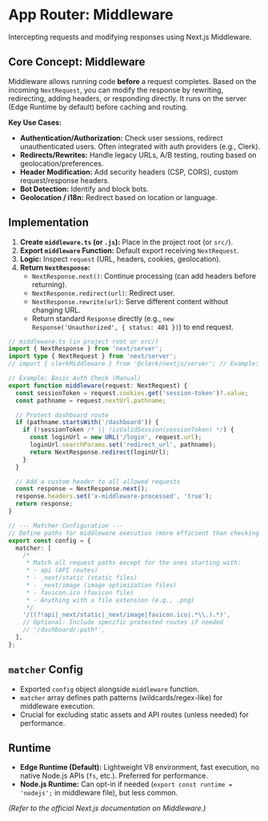 # App Router: Middleware

Intercepting requests and modifying responses using Next.js Middleware.

## Core Concept: Middleware

Middleware allows running code **before** a request completes. Based on the incoming `NextRequest`, you can modify the response by rewriting, redirecting, adding headers, or responding directly. It runs on the server (Edge Runtime by default) before caching and routing.

**Key Use Cases:**

*   **Authentication/Authorization:** Check user sessions, redirect unauthenticated users. Often integrated with auth providers (e.g., Clerk).
*   **Redirects/Rewrites:** Handle legacy URLs, A/B testing, routing based on geolocation/preferences.
*   **Header Modification:** Add security headers (CSP, CORS), custom request/response headers.
*   **Bot Detection:** Identify and block bots.
*   **Geolocation / i18n:** Redirect based on location or language.

## Implementation

1.  **Create `middleware.ts` (or `.js`):** Place in the project root (or `src/`).
2.  **Export `middleware` Function:** Default export receiving `NextRequest`.
3.  **Logic:** Inspect `request` (URL, headers, cookies, geolocation).
4.  **Return `NextResponse`:**
    *   `NextResponse.next()`: Continue processing (can add headers before returning).
    *   `NextResponse.redirect(url)`: Redirect user.
    *   `NextResponse.rewrite(url)`: Serve different content without changing URL.
    *   Return standard `Response` directly (e.g., `new Response('Unauthorized', { status: 401 })`) to end request.

```typescript
// middleware.ts (in project root or src/)
import { NextResponse } from 'next/server';
import type { NextRequest } from 'next/server';
// import { clerkMiddleware } from '@clerk/nextjs/server'; // Example: Auth provider

// Example: Basic Auth Check (Manual)
export function middleware(request: NextRequest) {
  const sessionToken = request.cookies.get('session-token')?.value;
  const pathname = request.nextUrl.pathname;

  // Protect dashboard route
  if (pathname.startsWith('/dashboard')) {
    if (!sessionToken /* || !isValidSession(sessionToken) */) {
      const loginUrl = new URL('/login', request.url);
      loginUrl.searchParams.set('redirect_url', pathname);
      return NextResponse.redirect(loginUrl);
    }
  }

  // Add a custom header to all allowed requests
  const response = NextResponse.next();
  response.headers.set('x-middleware-processed', 'true');
  return response;
}

// --- Matcher Configuration ---
// Define paths for middleware execution (more efficient than checking path inside)
export const config = {
  matcher: [
    /*
     * Match all request paths except for the ones starting with:
     * - api (API routes)
     * - _next/static (static files)
     * - _next/image (image optimization files)
     * - favicon.ico (favicon file)
     * - Anything with a file extension (e.g., .png)
     */
    '/((?!api|_next/static|_next/image|favicon.ico|.*\\.).*)',
    // Optional: Include specific protected routes if needed
    // '/dashboard/:path*',
  ],
};
```

## `matcher` Config

*   Exported `config` object alongside `middleware` function.
*   `matcher` array defines path patterns (wildcards/regex-like) for middleware execution.
*   Crucial for excluding static assets and API routes (unless needed) for performance.

## Runtime

*   **Edge Runtime (Default):** Lightweight V8 environment, fast execution, no native Node.js APIs (`fs`, etc.). Preferred for performance.
*   **Node.js Runtime:** Can opt-in if needed (`export const runtime = 'nodejs';` in middleware file), but less common.

*(Refer to the official Next.js documentation on Middleware.)*